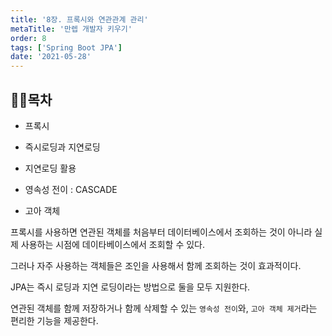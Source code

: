 ```yaml
---
title: '8장. 프록시와 연관관계 관리'
metaTitle: '만렙 개발자 키우기'
order: 8
tags: ['Spring Boot JPA']
date: '2021-05-28'
---
```


## 🤸‍♂️목차

- 프록시

* 즉시로딩과 지연로딩

- 지연로딩 활용

* 영속성 전이 : CASCADE

- 고아 객체

프록시를 사용하면 연관된 객체를 처음부터 데이터베이스에서 조회하는 것이 아니라 실제 사용하는 시점에 데이타베이스에서 조회할 수 있다.

그러나 자주 사용하는 객체들은 조인을 사용해서 함께 조회하는 것이 효과적이다.

JPA는 즉시 로딩과 지연 로딩이라는 방법으로 둘을 모두 지원한다.

연관된 객체를 함께 저장하거나 함께 삭제할 수 있는 `영속성 전이`와, `고아 객체 제거`라는 편리한 기능을 제공한다.
